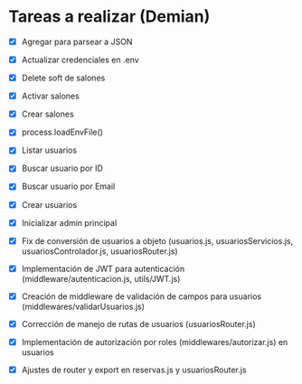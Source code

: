 # Tareas a realizar (Demian)

- [x] Agregar para parsear a JSON
- [x] Actualizar credenciales en .env
- [x] Delete soft de salones
- [x] Activar salones 
- [x] Crear salones
- [x] process.loadEnvFile()
- [x] Listar usuarios
- [x] Buscar usuario por ID
- [x] Buscar usuario por Email
- [x] Crear usuarios
- [x] Inicializar admin principal

- [x] Fix de conversión de usuarios a objeto (usuarios.js, usuariosServicios.js, usuariosControlador.js, usuariosRouter.js)
- [x] Implementación de JWT para autenticación (middleware/autenticacion.js, utils/JWT.js)
- [x] Creación de middleware de validación de campos para usuarios (middlewares/validarUsuarios.js)
- [x] Corrección de manejo de rutas de usuarios (usuariosRouter.js)
- [x] Implementación de autorización por roles (middlewares/autorizar.js) en usuarios
- [x] Ajustes de router y export en reservas.js y usuariosRouter.js
